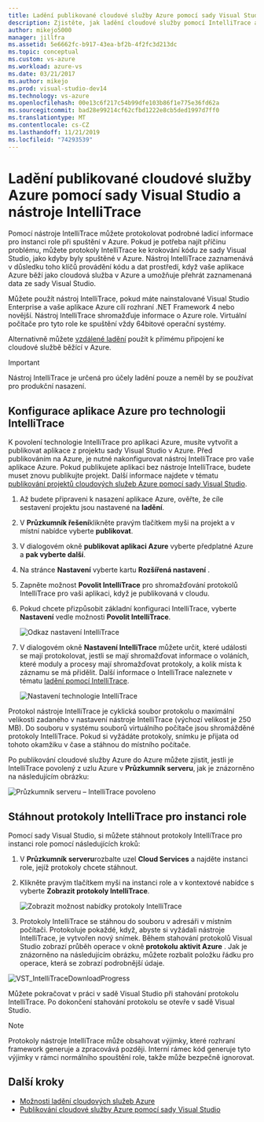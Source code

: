 ```yaml
---
title: Ladění publikované cloudové služby Azure pomocí sady Visual Studio a IntelliTrace | Microsoft Docs
description: Zjistěte, jak ladění cloudové služby pomocí IntelliTrace a sady Visual Studio
author: mikejo5000
manager: jillfra
ms.assetid: 5e6662fc-b917-43ea-bf2b-4f2fc3d213dc
ms.topic: conceptual
ms.custom: vs-azure
ms.workload: azure-vs
ms.date: 03/21/2017
ms.author: mikejo
ms.prod: visual-studio-dev14
ms.technology: vs-azure
ms.openlocfilehash: 00e13c6f217c54b99dfe103b86f1e775e36fd62a
ms.sourcegitcommit: bad28e99214cf62cfbd1222e8cb5ded1997d7ff0
ms.translationtype: MT
ms.contentlocale: cs-CZ
ms.lasthandoff: 11/21/2019
ms.locfileid: "74293539"
---
```

# <a name="debugging-a-published-azure-cloud-service-with-visual-studio-and-intellitrace"></a>Ladění publikované cloudové služby Azure pomocí sady Visual Studio a nástroje IntelliTrace
Pomocí nástroje IntelliTrace můžete protokolovat podrobné ladicí informace pro instanci role při spuštění v Azure. Pokud je potřeba najít příčinu problému, můžete protokoly IntelliTrace ke krokování kódu ze sady Visual Studio, jako kdyby byly spuštěné v Azure. Nástroj IntelliTrace zaznamenává v důsledku toho klíčů provádění kódu a dat prostředí, když vaše aplikace Azure běží jako cloudová služba v Azure a umožňuje přehrát zaznamenaná data ze sady Visual Studio. 

Můžete použít nástroj IntelliTrace, pokud máte nainstalované Visual Studio Enterprise a vaše aplikace Azure cílí rozhraní .NET Framework 4 nebo novější. Nástroj IntelliTrace shromažďuje informace o Azure role. Virtuální počítače pro tyto role ke spuštění vždy 64bitové operační systémy.

Alternativně můžete [vzdálené ladění](https://go.microsoft.com/fwlink/p/?LinkId=623041) použít k přímému připojení ke cloudové službě běžící v Azure.

> [!IMPORTANT]
> Nástroj IntelliTrace je určená pro účely ladění pouze a neměl by se používat pro produkční nasazení.
> 

## <a name="configure-an-azure-application-for-intellitrace"></a>Konfigurace aplikace Azure pro technologii IntelliTrace
K povolení technologie IntelliTrace pro aplikaci Azure, musíte vytvořit a publikovat aplikace z projektu sady Visual Studio v Azure. Před publikováním na Azure, je nutné nakonfigurovat nástroj IntelliTrace pro vaše aplikace Azure. Pokud publikujete aplikaci bez nástroje IntelliTrace, budete muset znovu publikujte projekt. Další informace najdete v tématu [publikování projektů cloudových služeb Azure pomocí sady Visual Studio](https://go.microsoft.com/fwlink/p/?LinkId=623012).

1. Až budete připraveni k nasazení aplikace Azure, ověřte, že cíle sestavení projektu jsou nastavené na **ladění**.

1. V **Průzkumník řešení**klikněte pravým tlačítkem myši na projekt a v místní nabídce vyberte **publikovat**.
   
1. V dialogovém okně **publikovat aplikaci Azure** vyberte předplatné Azure a **pak vyberte další**.

1. Na stránce **Nastavení** vyberte kartu **Rozšířená nastavení** .

1. Zapněte možnost **Povolit IntelliTrace** pro shromažďování protokolů IntelliTrace pro vaši aplikaci, když je publikovaná v cloudu.
   
1. Pokud chcete přizpůsobit základní konfiguraci IntelliTrace, vyberte **Nastavení** vedle možnosti **Povolit IntelliTrace**.

    ![Odkaz nastavení IntelliTrace](./media/vs-azure-tools-intellitrace-debug-published-cloud-services/intellitrace-settings-link.png)
   
1. V dialogovém okně **Nastavení IntelliTrace** můžete určit, které události se mají protokolovat, jestli se mají shromažďovat informace o voláních, které moduly a procesy mají shromažďovat protokoly, a kolik místa k záznamu se má přidělit. Další informace o IntelliTrace naleznete v tématu [ladění pomocí IntelliTrace](https://go.microsoft.com/fwlink/?LinkId=214468).
   
    ![Nastavení technologie IntelliTrace](./media/vs-azure-tools-intellitrace-debug-published-cloud-services/IC519063.png)

Protokol nástroje IntelliTrace je cyklická soubor protokolu o maximální velikosti zadaného v nastavení nástroje IntelliTrace (výchozí velikost je 250 MB). Do souboru v systému souborů virtuálního počítače jsou shromážděné protokoly IntelliTrace. Pokud si vyžádáte protokoly, snímku je přijata od tohoto okamžiku v čase a stáhnou do místního počítače.

Po publikování cloudové služby Azure do Azure můžete zjistit, jestli je IntelliTrace povolený z uzlu Azure v **Průzkumník serveru**, jak je znázorněno na následujícím obrázku:

![Průzkumník serveru – IntelliTrace povoleno](./media/vs-azure-tools-intellitrace-debug-published-cloud-services/IC744134.png)

## <a name="download-intellitrace-logs-for-a-role-instance"></a>Stáhnout protokoly IntelliTrace pro instanci role
Pomocí sady Visual Studio, si můžete stáhnout protokoly IntelliTrace pro instanci role pomocí následujících kroků:

1. V **Průzkumník serveru**rozbalte uzel **Cloud Services** a najděte instanci role, jejíž protokoly chcete stáhnout. 

1. Klikněte pravým tlačítkem myši na instanci role a v kontextové nabídce s vyberte **Zobrazit protokoly IntelliTrace**. 

    ![Zobrazit možnost nabídky protokoly IntelliTrace](./media/vs-azure-tools-intellitrace-debug-published-cloud-services/view-intellitrace-logs.png)

1. Protokoly IntelliTrace se stáhnou do souboru v adresáři v místním počítači. Protokoluje pokaždé, když, abyste si vyžádali nástroje IntelliTrace, je vytvořen nový snímek. Během stahování protokolů Visual Studio zobrazí průběh operace v okně **protokolu aktivit Azure** . Jak je znázorněno na následujícím obrázku, můžete rozbalit položku řádku pro operace, která se zobrazí podrobnější údaje.

![VST_IntelliTraceDownloadProgress](./media/vs-azure-tools-intellitrace-debug-published-cloud-services/IC745551.png)

Můžete pokračovat v práci v sadě Visual Studio při stahování protokolu IntelliTrace. Po dokončení stahování protokolu se otevře v sadě Visual Studio.

> [!NOTE]
> Protokoly nástroje IntelliTrace může obsahovat výjimky, které rozhraní framework generuje a zpracovává později. Interní rámec kód generuje tyto výjimky v rámci normálního spouštění role, takže může bezpečně ignorovat.
> 
> 

## <a name="next-steps"></a>Další kroky
- [Možnosti ladění cloudových služeb Azure](vs-azure-tools-debugging-cloud-services-overview.md)
- [Publikování cloudové služby Azure pomocí sady Visual Studio](vs-azure-tools-publishing-a-cloud-service.md)